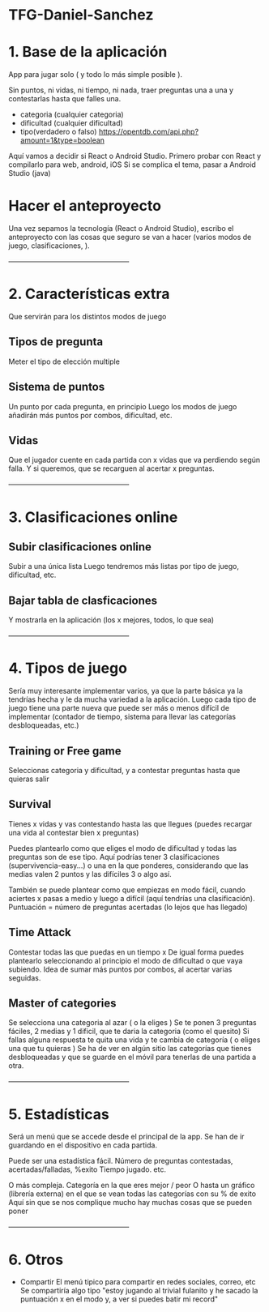 # TFG-Daniel-Sanchez


# 1. Base de la aplicación

App para jugar solo ( y todo lo más simple posible ).

Sin puntos, ni vidas, ni tiempo, ni nada, traer preguntas una a una y contestarlas hasta que falles una.
- categoria (cualquier categoria)
- dificultad (cualquier dificultad)
- tipo(verdadero o falso)
https://opentdb.com/api.php?amount=1&type=boolean

Aquí vamos a decidir si React o Android Studio. 
Primero probar con React y compilarlo para web, android, iOS
Si se complica el tema, pasar a Android Studio (java)


# Hacer el anteproyecto
Una vez sepamos la tecnología (React o Android Studio), escribo el anteproyecto con las cosas que seguro se van a hacer (varios modos de juego, clasificaciones, ).

—————————————————

# 2. Características extra
Que servirán para los distintos modos de juego

## Tipos de pregunta
Meter el tipo de elección multiple

## Sistema de puntos
Un punto por cada pregunta, en principio
Luego los modos de juego añadirán más puntos por combos, dificultad, etc.

## Vidas
Que el jugador cuente en cada partida con x vidas que va perdiendo según falla.
Y si queremos, que se recarguen al acertar x preguntas.


—————————————————
# 3. Clasificaciones online

## Subir clasificaciones online
Subir a una única lista
Luego tendremos más listas por tipo de juego, dificultad, etc.

## Bajar tabla de clasficaciones 
Y mostrarla en la aplicación
(los x mejores, todos, lo que sea)

—————————————————

# 4. Tipos de juego
Sería muy interesante implementar varios, ya que la parte básica ya la tendrías hecha y le da mucha variedad a la aplicación.
Luego cada tipo de juego tiene una parte nueva que puede ser más o menos difícil de implementar (contador de tiempo, sistema para llevar las categorías desbloqueadas, etc.)


## Training or Free game
Seleccionas categoria y dificultad, 
y a contestar preguntas hasta que quieras salir

## Survival 
Tienes x vidas y vas contestando hasta las que llegues 
(puedes recargar una vida al contestar bien x preguntas)

Puedes plantearlo como que eliges el modo de dificultad y todas las preguntas son de ese tipo.
Aquí podrías tener 3 clasificaciones (supervivencia-easy...) o una en la que ponderes, considerando que las medias valen 2 puntos y las difíciles 3 o algo así.

También se puede plantear como que empiezas en modo fácil, cuando aciertes x pasas a medio y luego a difícil (aquí tendrías una clasificación). 
Puntuación = número de preguntas acertadas (lo lejos que has llegado)

## Time Attack
Contestar todas las que puedas en un tiempo x 
De igual forma puedes plantearlo seleccionando al principio el modo de dificultad o que vaya subiendo. 
Idea de sumar más puntos por combos, al acertar varias seguidas.

## Master of categories
Se selecciona una categoria al azar ( o la eliges )
Se te ponen 3 preguntas fáciles, 2 medias y 1 dificil, que te daria la categoria (como el quesito)
Si fallas alguna respuesta te quita una vida y te cambia de categoría ( o eliges una que tu quieras )
Se ha de ver en algún sitio las categorías que tienes desbloqueadas y que se guarde en el móvil para tenerlas de una partida a otra.

—————————————————

# 5. Estadísticas

Será un menú que se accede desde el principal de la app.
Se han de ir guardando en el dispositivo en cada partida.

Puede ser una estadística fácil. 
Número de preguntas contestadas, acertadas/falladas, %exito
Tiempo jugado. 
etc.

O más compleja.
Categoría en la que eres mejor / peor
O hasta un gráfico (librería externa) en el que se vean todas las categorías con su % de exito
Aquí sin que se nos complique mucho hay muchas cosas que se pueden poner

—————————————————

# 6. Otros

- Compartir 
El menú tipico para compartir en redes sociales, correo, etc
Se compartiría algo tipo "estoy jugando al trivial fulanito y he sacado la puntuación x en el modo y, a ver si puedes batir mi record"
